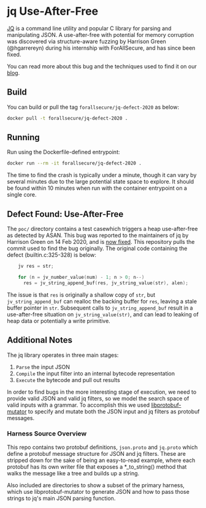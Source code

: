 # jq Use-After-Free

[JQ](https://github.com/stedolan/jq) is a command line utility and popular C
library for parsing and manipulating JSON. A use-after-free with potential for
memory corruption was discovered via structure-aware fuzzing by Harrison Green
(@hgarrereyn) during his internship with ForAllSecure, and has since been fixed.

You can read more about this bug and the techniques used to find it on our
[blog](https://blog.forallsecure.com/learning-about-structure-aware-fuzzing-and-finding-json-bugs-to-boot).

## Build

You can build or pull the tag `forallsecure/jq-defect-2020` as below:

```bash
docker pull -t forallsecure/jq-defect-2020 .
```

## Running

Run using the Dockerfile-defined entrypoint:

```bash
docker run --rm -it forallsecure/jq-defect-2020 .
```

The time to find the crash is typically under a minute, though it can vary by
several minutes due to the large potential state space to explore. It should
be found within 10 minutes when run with the container entrypoint on a single
core.

## Defect Found: Use-After-Free

The `poc/` directory contains a test casewhich triggers a heap use-after-free
as detected by ASAN. This bug was reported to the maintainers of jq by Harrison
Green on 14 Feb 2020, and is
[now fixed](https://github.com/stedolan/jq/commit/9163e09605383a88f6e953d6cb5cc2aebe18c84f).
This repository pulls the commit used to find the bug originally. The
original code containing the defect (builtin.c:325-328) is below:

```c++
    jv res = str;

    for (n = jv_number_value(num) - 1; n > 0; n--)
      res = jv_string_append_buf(res, jv_string_value(str), alen);
```

The issue is that `res` is originally a shallow copy of `str`, but
`jv_string_append_buf` can realloc the backing buffer for `res`, leaving a
stale buffer pointer in `str`. Subsequent calls to `jv_string_append_buf`
result in a use-after-free situation on `jv_string_value(str)`, and can lead
to leaking of heap data or potentially a write primitive.

## Additional Notes

The jq library operates in three main stages:

1. `Parse` the input JSON
2. `Compile` the input filter into an internal bytecode representation
3. `Execute` the bytecode and pull out results

In order to find bugs in the more interesting stage of execution, we need to
provide valid JSON and valid jq filters, so we model the search space of
valid inputs with a grammar. To accomplish this we used
[libprotobuf-mutator](https://github.com/google/libprotobuf-mutator) to
specify and mutate both the JSON input and jq filters as protobuf messages.

### Harness Source Overview

This repo contains two protobuf definitions, `json.proto` and `jq.proto` which
define a protobuf message structure for JSON and jq filters. These are stripped
down for the sake of being an easy-to-read example, where each protobuf has its
own writer file that exposes a *_to_string() method that walks the message like
a tree and builds up a string.

Also included are directories to show a subset of the primary harness, which
use libprotobuf-mutator to generate JSON and how to pass those strings to jq's
main JSON parsing function.
